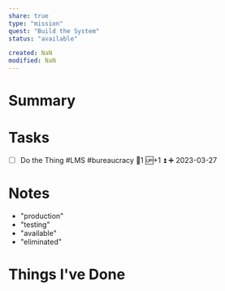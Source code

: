 ```yaml
---
share: true
type: "mission"
quest: "Build the System"
status: "available"

created: NaN 
modified: NaN
---
```

 
# Summary

# Tasks
- [ ] Do the Thing #LMS #bureaucracy 🥄1 🆙+1 ⏫ ➕ 2023-03-27

# Notes
- "production"
- "testing"
- "available"
- "eliminated"

# Things I've Done